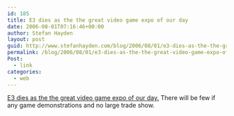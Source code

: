 ```yaml
---
id: 185
title: E3 dies as the the great video game expo of our day
date: 2006-08-01T07:16:46+00:00
author: Stefan Hayden
layout: post
guid: http://www.stefanhayden.com/blog/2006/08/01/e3-dies-as-the-the-great-video-game-expo-of-our-day/
permalink: /blog/2006/08/01/e3-dies-as-the-the-great-video-game-expo-of-our-day/
Post:
  - link
categories:
  - web
---
```

<a href="http://www.theesa.com/archives/2006/07/for_immediate_r.php">E3 dies as the the great video game expo of our day.</a> There will be few if any game demonstrations and no large trade show.